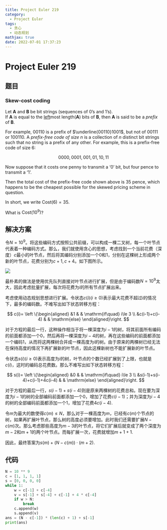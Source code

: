 ```yaml
---
title: Project Euler 219
category:
  - Project Euler
tags:
  - 贪心
  - 动态规划
mathjax: true
date: 2022-07-01 17:37:23
---
```


<escape><!-- more --></escape>

# Project Euler 219

## 题目

### Skew-cost coding

Let **A** and **B** be bit strings (sequences of $0$’s and $1$’s).<br>If **A** is equal to the <u>left</u>most length(**A**) bits of **B**, then **A** is said to be a *prefix* of **B**.

For example, $00110$ is a prefix of $\underline{00110}1001$, but not of $00111$ or $100110$.
A *prefix-free code of size $n$* is a collection of $n$ distinct bit strings such that no string is a prefix of any other. For example, this is a prefix-free code of size $6$:

$$0000, 0001, 001, 01, 10, 11$$

Now suppose that it costs one penny to transmit a ‘$0$’ bit, but four pence to transmit a ‘$1$’.

Then the total cost of the prefix-free code shown above is $35$ pence, which happens to be the cheapest possible for the skewed pricing scheme in question.

In short, we write $\text{Cost}(6) = 35$.

What is $\text{Cost}(10^9)$?

## 解决方案

令$N=10^9$。将这些编码方式按照公共前缀，可以构成一棵二叉树，每一个叶节点代表着一种编码方式。那么，我们就使用贪心的思想，考虑找到一个当前花费（深度）$c$最小的叶节点，然后将其编码分别添加一个$0$和$1$，分别在这棵树上形成两个新的叶节点，花费分别为$c+1,c+4$。如下图所示。

![](../images/p219-1.png)

最朴素的做法是使用优先队列直接对叶节点进行扩展，但是由于编码数$N=10^9$太大，因此考虑批量扩展，每次将花费为$i$的所有节点扩展出来。

考虑使用动态规划思想进行扩展。令状态$c(i)(i\ge 0)$表示最大花费不超过$i$的情况下，最多的编码数。不难写出如下状态转移方程：

$$
c(i)=
\left \{\begin{aligned}
  &1  & & \mathrm{if\quad} i\le 3  \\
  &c(i-1)+c(i-4) & & \mathrm{else}
\end{aligned}\right.
$$

对于方程的最后一行，这种操作相当于将一棵深度为$i-1$的树，将其前面所有编码的前面都添加一个$0$，然后再将一棵深度为$i-4$的树，再在这些编码的前面都添加一个编码$1$，从而将这两棵树合并成一棵高度为$i$的树。由于原来的两棵树已经无法在保持高度的情况下再扩展新的叶节点，因此这棵新树也不能扩展新的叶节点。

令状态$s(i)(i\ge 0)$表示高度为$i$的树，叶节点的个数已经扩展到了上限，也就是$c(i)$，这时的编码总花费数。那么不难写出如下状态转移方程：

$$
s(i)=
\left \{\begin{aligned}
  &0  & & \mathrm{if\quad} i\le 3  \\
  &s(i-1)+s(i-4)+c(i-1)+4c(i-4) & & \mathrm{else}
\end{aligned}\right.
$$

对于方程的最后一行，$s(i-1)+s(i-4)$则是原来两棵树的花费总和。现在要为深度为$i-1$的树的全部编码前面都添加一个$0$，增加了花费$c(i-1)$；并为深度为$i-4$的树的全部编码前面都添加一个$1$，增加了花费$4c(i-4)$.

令$m$为最大的数使得$c(m)\le N$，那么对于一棵高度为$m$，已经有$c(m)$个节点的树，如果再扩展叶节点，那么树的高度必须要增加。此时我们还需要扩展$N-c(m)$次。那么考虑那些高度为$m-3$的叶节点，将它们扩展后就变成了两个深度为$m-2$和$m+1$的两个叶节点。而每扩展一次，花费就增加$m+1+1$.

因此，最终答案为$s(m)+(N-c(m))\cdot(m+2)$.


## 代码
```py
N = 10 ** 9
c = [1, 1, 1, 1]
s = [0, 0, 0, 0]
while 1:
    w = c[-1] + c[-4]
    v = s[-1] + s[-4] + c[-1] + 4 * c[-4]
    if w > N:
        break
    c.append(w)
    s.append(v)
ans = (N - c[-1]) * (len(c) + 1) + s[-1]
print(ans)

```